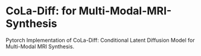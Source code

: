 # CoLa-Diff: for Multi-Modal-MRI-Synthesis
Pytorch Implementation of CoLa-Diff: Conditional Latent Diffusion Model for Multi-Modal MRI Synthesis.
